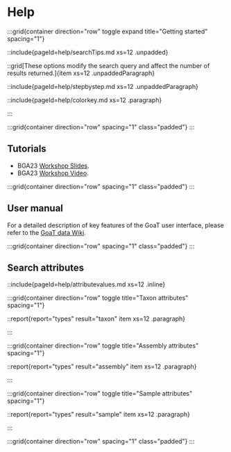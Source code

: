 # Help

:::grid{container direction="row" toggle expand title="Getting started" spacing="1"}

::include{pageId=help/searchTips.md xs=12 .unpadded}

::grid[These options modify the search query and affect the number of results returned.]{item xs=12 .unpaddedParagraph}

::include{pageId=help/stepbystep.md xs=12 .unpaddedParagraph}

::include{pageId=help/colorkey.md xs=12 .paragraph}

:::

:::grid{container direction="row" spacing="1" class="padded"}
:::

## Tutorials

- BGA23 [Workshop Slides](https://bga23.org/goat/).
- BGA23 [Workshop Video](https://www.youtube.com/watch?v=n-Jghkfi5fQ&list=PLF7zaQmc39cLJHpw7LyDIKPcP7vrM4tig&index=18&t=4s).


:::grid{container direction="row" spacing="1" class="padded"}
:::

## User manual

For a detailed description of key features of the GoaT user interface, please refer to the [GoaT data Wiki](https://github.com/genomehubs/goat-data/wiki).

:::grid{container direction="row" spacing="1" class="padded"}
:::

<!-- ## GoaT Reports

GoaT reports from search results can be edited following three main steps:

- [1] click on the report
- [2] use the edit (pencil) icon to change attributes and values
- [3] click on the update icon to implement the changes

- Practice using this [example report from landing page](https://goat.genomehubs.org/report?report=xInY&x=assembly_level%3Dchromosome&y=assembly_span&rank=species&includeEstimates=true&excludeAncestral%5B0%5D=assembly_span&excludeMissing%5B0%5D=assembly_span&caption=Contribution%20of%20chromosome-level%20assemblies%20to%20the%20total%20of%20species%20with%20available%20assemblies%20on%20INSDC&taxonomy=ncbi&result=taxon) or choose a report to practice [here](https://goat.genomehubs.org).

:::grid{container direction="row" spacing="1" class="padded"}
::: -->

## Search attributes

::include{pageId=help/attributevalues.md xs=12 .inline}

:::grid{container direction="row" toggle title="Taxon attributes" spacing="1"}

::report{report="types" result="taxon" item xs=12 .paragraph}

:::

:::grid{container direction="row" toggle title="Assembly attributes" spacing="1"}

::report{report="types" result="assembly" item xs=12 .paragraph}

:::

:::grid{container direction="row" toggle title="Sample attributes" spacing="1"}

::report{report="types" result="sample" item xs=12 .paragraph}

:::

:::grid{container direction="row" spacing="1" class="padded"}
:::

